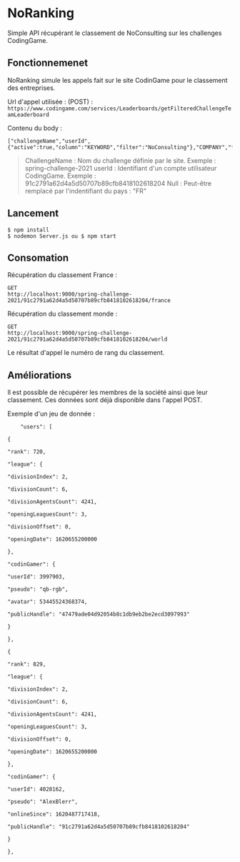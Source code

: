 # NoRanking
Simple API récupérant le classement de NoConsulting sur les challenges CodingGame.


## Fonctionnemenet 

NoRanking simule les appels fait sur le site CodinGame pour le classement des entreprises.

Url d'appel utilisée : (POST) :    `https://www.codingame.com/services/Leaderboards/getFilteredChallengeTeamLeaderboard`

Contenu du body :

    ["challengeName","userId",{"active":true,"column":"KEYWORD","filter":"NoConsulting"},"COMPANY","france"]

> ChallengeName : Nom du challenge définie par le site. Exemple : spring-challenge-2021
> userId : Identifiant d'un compte utilisateur CodingGame. Exemple : 91c2791a62d4a5d50707b89cfb8418102618204
> Null : Peut-être remplacé par l'indentifiant du pays : "FR"

## Lancement

    $ npm install
	$ nodemon Server.js ou $ npm start
	
    

## Consomation

Récupération du classement France :

    GET
    http://localhost:9000/spring-challenge-2021/91c2791a62d4a5d50707b89cfb8418102618204/france


Récupération du classement monde :

    GET
    http://localhost:9000/spring-challenge-2021/91c2791a62d4a5d50707b89cfb8418102618204/world


Le résultat d'appel le numéro de rang du classement.


## Améliorations

Il est possible de récupérer les membres de la société ainsi que leur classement.
Ces données sont déjà disponible dans l'appel POST.

Exemple d'un jeu de donnée :

        "users": [
    
    {
    
    "rank": 720,
    
    "league": {
    
    "divisionIndex": 2,
    
    "divisionCount": 6,
    
    "divisionAgentsCount": 4241,
    
    "openingLeaguesCount": 3,
    
    "divisionOffset": 0,
    
    "openingDate": 1620655200000
    
    },
    
    "codinGamer": {
    
    "userId": 3997903,
    
    "pseudo": "qb-rgb",
    
    "avatar": 53445524368374,
    
    "publicHandle": "47479ade04d92054b8c1db9eb2be2ecd3097993"
    
    }
    
    },
    
    {
    
    "rank": 829,
    
    "league": {
    
    "divisionIndex": 2,
    
    "divisionCount": 6,
    
    "divisionAgentsCount": 4241,
    
    "openingLeaguesCount": 3,
    
    "divisionOffset": 0,
    
    "openingDate": 1620655200000
    
    },
    
    "codinGamer": {
    
    "userId": 4028162,
    
    "pseudo": "AlexBlerr",
    
    "onlineSince": 1620487717418,
    
    "publicHandle": "91c2791a62d4a5d50707b89cfb8418102618204"
    
    }
    
    },
